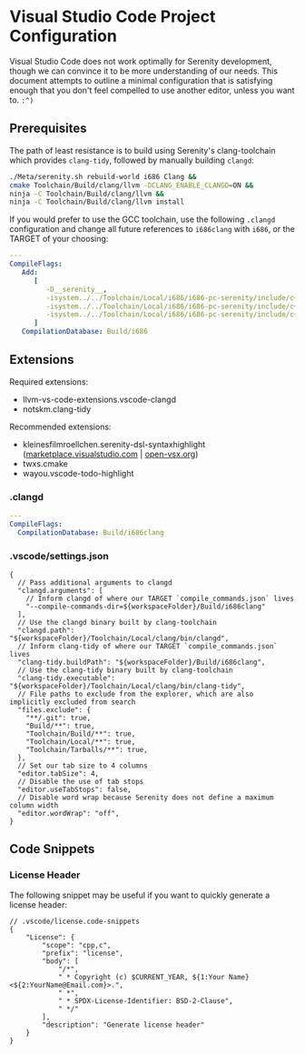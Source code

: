 Visual Studio Code Project Configuration
===

Visual Studio Code does not work optimally for Serenity development, though we can convince it to be more understanding of our needs. This document attempts to outline a minimal configuration that is satisfying enough that you don't feel compelled to use another editor, unless you want to. `:^)`


Prerequisites
---
The path of least resistance is to build using Serenity's clang-toolchain which provides `clang-tidy`, followed by manually building `clangd`:

```sh
./Meta/serenity.sh rebuild-world i686 Clang &&
cmake Toolchain/Build/clang/llvm -DCLANG_ENABLE_CLANGD=ON &&
ninja -C Toolchain/Build/clang/llvm &&
ninja -C Toolchain/Build/clang/llvm install
```

If you would prefer to use the GCC toolchain, use the following `.clangd` configuration and change all future references to `i686clang` with `i686`, or the TARGET of your choosing:
```yaml
---
CompileFlags:
   Add:
      [
         -D__serenity__,
         -isystem../../Toolchain/Local/i686/i686-pc-serenity/include/c++/11.2.0,
         -isystem../../Toolchain/Local/i686/i686-pc-serenity/include/c++/11.2.0/bits,
         -isystem../../Toolchain/Local/i686/i686-pc-serenity/include/c++/11.2.0/i686-pc-serenity,
      ]
   CompilationDatabase: Build/i686
```


Extensions
---
Required extensions:
* llvm-vs-code-extensions.vscode-clangd
* notskm.clang-tidy

Recommended extensions:
* kleinesfilmroellchen.serenity-dsl-syntaxhighlight ([marketplace.visualstudio.com](https://marketplace.visualstudio.com/items?itemName=kleinesfilmroellchen.serenity-dsl-syntaxhighlight) | [open-vsx.org](https://open-vsx.org/extension/kleinesfilmroellchen/serenity-dsl-syntaxhighlight))
* twxs.cmake
* wayou.vscode-todo-highlight

### .clangd
```yaml
---
CompileFlags:
  CompilationDatabase: Build/i686clang
```

### .vscode/settings.json
```jsonc
{
  // Pass additional arguments to clangd
  "clangd.arguments": [
    // Inform clangd of where our TARGET `compile_commands.json` lives
    "--compile-commands-dir=${workspaceFolder}/Build/i686clang"
  ],
  // Use the clangd binary built by clang-toolchain
  "clangd.path": "${workspaceFolder}/Toolchain/Local/clang/bin/clangd",
  // Inform clang-tidy of where our TARGET `compile_commands.json` lives
  "clang-tidy.buildPath": "${workspaceFolder}/Build/i686clang",
  // Use the clang-tidy binary built by clang-toolchain
  "clang-tidy.executable": "${workspaceFolder}/Toolchain/Local/clang/bin/clang-tidy",
  // File paths to exclude from the explorer, which are also implicitly excluded from search
  "files.exclude": {
    "**/.git": true,
    "Build/**": true,
    "Toolchain/Build/**": true,
    "Toolchain/Local/**": true,
    "Toolchain/Tarballs/**": true,
  },
  // Set our tab size to 4 columns
  "editor.tabSize": 4,
  // Disable the use of tab stops
  "editor.useTabStops": false,
  // Disable word wrap because Serenity does not define a maximum column width
  "editor.wordWrap": "off",
}
```

Code Snippets
---

### License Header
The following snippet may be useful if you want to quickly generate a license header:
```jsonc
// .vscode/license.code-snippets
{
    "License": {
        "scope": "cpp,c",
        "prefix": "license",
        "body": [
            "/*",
            " * Copyright (c) $CURRENT_YEAR, ${1:Your Name} <${2:YourName@Email.com}>.",
            " *",
            " * SPDX-License-Identifier: BSD-2-Clause",
            " */"
        ],
        "description": "Generate license header"
    }
}
```
